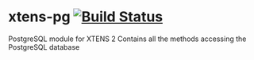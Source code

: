 # xtens-pg [![Build Status](https://travis-ci.org/biolab-unige/xtens-pg.svg?branch=master)](https://travis-ci.org/biolab-unige/xtens-pg)

PostgreSQL module for XTENS 2
Contains all the methods accessing the PostgreSQL database
